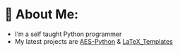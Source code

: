 # 💫 About Me:
* I’m a self taught Python programmer
* My latest projects are [AES-Python](https://github.com/glindeb/aes-python) & [LaTeX_Templates](https://github.com/glindeb/latex_templates)
